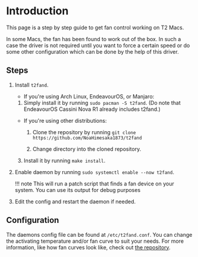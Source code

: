 # Introduction

This page is a step by step guide to get fan control working on T2 Macs.

In some Macs, the fan has been found to work out of the box. In such a case the driver is not required until you want to force a certain speed or do some other configuration which can be done by the help of this driver.

## Steps

1. Install `t2fand`.

    -   If you're using Arch Linux, EndeavourOS, or Manjaro:
        
	1. Simply install it by running `sudo pacman -S t2fand`. (Do note that EndeavourOS Cassini Nova R1 already includes t2fand.)

    -   If you're using other distributions:

        1. Clone the repository by running `git clone https://github.com/NoaHimesaka1873/t2fand`

        2. Change directory into the cloned repository.

	3. Install it by running `make install`.


2. Enable daemon by running `sudo systemctl enable --now t2fand`. 

    !!! note
        This will run a patch script that finds a fan device on your system.
        You can use its output for debug purposes

3. Edit the config and restart the daemon if needed.

## Configuration

The daemons config file can be found at `/etc/t2fand.conf`. You can change the activating temperature and/or fan curve to suit your needs.
For more information, like how fan curves look like, check out [the repository](https://github.com/NoaHimesaka1873/t2fand).
